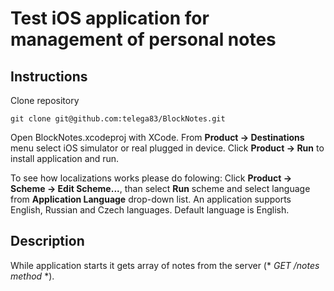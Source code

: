 # Test iOS application for management of personal notes

## Instructions
Clone repository
```
git clone git@github.com:telega83/BlockNotes.git
```
Open BlockNotes.xcodeproj with XCode. From **Product -> Destinations** menu select iOS simulator or real plugged in device. Click **Product -> Run** to install application and run.

To see how localizations works please do folowing: Click **Product -> Scheme -> Edit Scheme...**, than select **Run** scheme and select language from **Application Language** drop-down list. An application supports English, Russian and Czech languages. Default language is English.

## Description
While application starts it gets array of notes from the server (* *GET /notes method* *).
